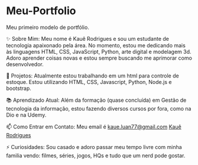# Meu-Portfolio
Meu primeiro modelo de portfólio.

✨ Sobre Mim: Meu nome é Kauê Rodrigues e sou um estudante de tecnologia apaixonado pela área. 
No momento, estou me dedicando mais às linguagens HTML, CSS, JavaScript, Python, arte digital e modelagem 3d. Adoro aprender coisas novas e estou sempre buscando me aprimorar como desenvolvedor.

🚀 Projetos: Atualmente estou trabalhando em um html para controle de estoque. Estou utilizando HTML, CSS, Javascript, Python, Node.js e bootstrap.

📚 Aprendizado Atual: Além da formação (quase concluída) em Gestão de tecnologia da informação, estou fazendo diversos cursos por fora, como na Dio e na Udemy.

📫 Como Entrar em Contato: Meu email é kaue.luan77@gmail.com 
[Kauê Rodrigues](https://www.linkedin.com/in/kaue-rodrigues-b26281146/)

⚡ Curiosidades: Sou casado e adoro passar meu tempo livre com minha familia vendo: filmes, séries, jogos, HQs e tudo que um nerd pode gostar.
